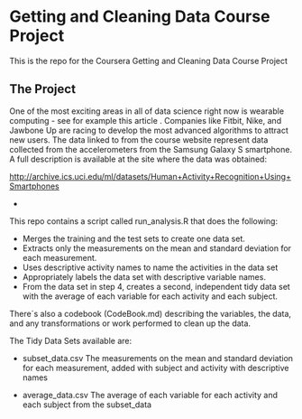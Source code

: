 # Getting and Cleaning Data Course Project

This is the repo for the Coursera Getting and Cleaning Data Course Project

## The Project 

One of the most exciting areas in all of data science right now is wearable computing - see for example this article . Companies like Fitbit, Nike, and Jawbone Up are racing to develop the most advanced algorithms to attract new users. The data linked to from the course website represent data collected from the accelerometers from the Samsung Galaxy S smartphone. A full description is available at the site where the data was obtained:

http://archive.ics.uci.edu/ml/datasets/Human+Activity+Recognition+Using+Smartphones 

-

This repo contains a script called run_analysis.R that does the following:

* Merges the training and the test sets to create one data set.
* Extracts only the measurements on the mean and standard deviation for each measurement.
* Uses descriptive activity names to name the activities in the data set
* Appropriately labels the data set with descriptive variable names.
* From the data set in step 4, creates a second, independent tidy data set with the average of each variable for each activity and each subject.

There´s also a codebook (CodeBook.md) describing the variables, the data, and any transformations or work performed to clean up the data.

The Tidy Data Sets available are:
* subset_data.csv 
The measurements on the mean and standard deviation for each measurement, added with subject and activity with descriptive names

* average_data.csv 
The average of each variable for each activity and each subject from the subset_data